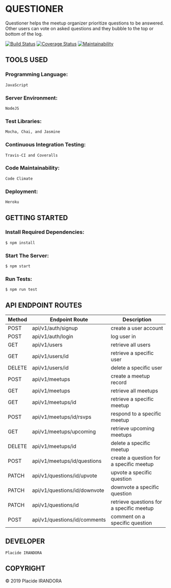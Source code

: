 # QUESTIONER

​Questioner​ helps the meetup organizer prioritize questions to be answered. Other users can vote on asked questions and they bubble to the top or bottom of the log.

[![Build Status](https://travis-ci.org/placideirandora/questioner.svg?branch=develop)](https://travis-ci.org/placideirandora/questioner) [![Coverage Status](https://coveralls.io/repos/github/placideirandora/questioner/badge.svg?branch=develop)](https://coveralls.io/github/placideirandora/questioner?branch=develop) [![Maintainability](https://api.codeclimate.com/v1/badges/931a22049dce652e85fe/maintainability)](https://codeclimate.com/github/placideirandora/questioner/maintainability) 


## TOOLS USED

### Programming Language:

```
JavaScript
```

### Server Environment:

```
NodeJS
```

### Test Libraries:

```
Mocha, Chai, and Jasmine
```

### Continuous Integration Testing:

```
Travis-CI and Coveralls
```

### Code Maintainability:

```
Code Climate
```

### Deployment:

```
Heroku
```

## GETTING STARTED

### Install Required Dependencies:

```
$ npm install
```

### Start The Server:

```
$ npm start
```

### Run Tests:

```
$ npm run test
```

## API ENDPOINT ROUTES

| Method | Endpoint Route | Description |
|--------|----------------|-------------|
|  POST  | api/v1/auth/signup | create a user account |
|  POST  | api/v1/auth/login  | log user in |
|  GET   | api/v1/users | retrieve all users |
|  GET   | api/v1/users/id | retrieve a specific user | 
|  DELETE | api/v1/users/id | delete a specific user |
|  POST | api/v1/meetups | create a meetup record |
|  GET   | api/v1/meetups | retrieve all meetups |
|  GET   | api/v1/meetups/id | retrieve a specific meetup |
|  POST  | api/v1/meetups/id/rsvps | respond to a specific meetup |
|  GET   | api/v1/meetups/upcoming | retrieve upcoming meetups |
|  DELETE | api/v1/meetups/id | delete a specific meetup |
|  POST  | api/v1/meetups/id/questions | create a question for a specific meetup |
|  PATCH | api/v1/questions/id/upvote | upvote a specific question |
|  PATCH | api/v1/questions/id/downvote | downvote a specific question |
|  PATCH | api/v1/questions/id | retrieve questions for a specific meetup |
|  POST  | api/v1/questions/id/comments | comment on a specific question |

## DEVELOPER

```
Placide IRANDORA
```

## COPYRIGHT

&copy; 2019 Placide IRANDORA






